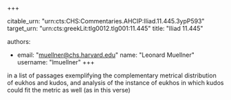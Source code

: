 +++


citable_urn: "urn:cts:CHS:Commentaries.AHCIP:Iliad.11.445.3ypP593"
target_urn: "urn:cts:greekLit:tlg0012.tlg001:11.445"
title: "Iliad 11.445"

authors:
- email: "muellner@chs.harvard.edu"
  name: "Leonard Muellner"
  username: "lmuellner"
+++

<p>in a list of passages exemplifying the complementary metrical distribution of eukhos and kudos, and analysis of the instance of eukhos in which kudos could fit the metric as well (as in this verse)</p>